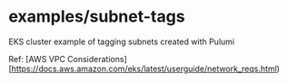 # examples/subnet-tags

EKS cluster example of tagging subnets created with Pulumi

Ref: [AWS VPC Considerations][https://docs.aws.amazon.com/eks/latest/userguide/network_reqs.html)
